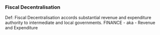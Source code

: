 ### Fiscal Decentralisation
Def: Fiscal Decentralisation accords substantial revenue and expenditure authority to intermediate and local governments.
FINANCE - aka - Revenue and Expenditure